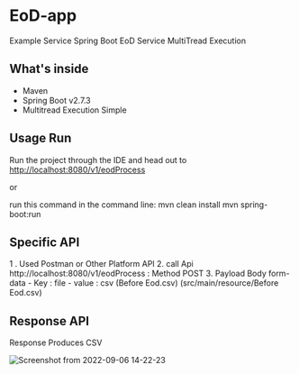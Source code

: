 # EoD-app

Example Service Spring Boot EoD Service MultiTread Execution

## What's inside 
- Maven 
- Spring Boot v2.7.3
- Multitread Execution Simple

## Usage Run  
Run the project through the IDE and head out to [http://localhost:8080/v1/eodProcess](http://localhost:8080/v1/eodProcess)

or 

run this command in the command line:
mvn clean install
mvn spring-boot:run

## Specific API
1 . Used Postman or Other Platform API
2. call Api http://localhost:8080/v1/eodProcess : Method POST
3. Payload Body form-data 
    - Key : file 
    - value : csv (Before Eod.csv) (src/main/resource/Before Eod.csv)

## Response API 
Response Produces CSV 

![Screenshot from 2022-09-06 14-22-23](https://user-images.githubusercontent.com/19750255/188572134-f53f6533-dca2-4364-b3e2-09fd100d0aa9.png)
